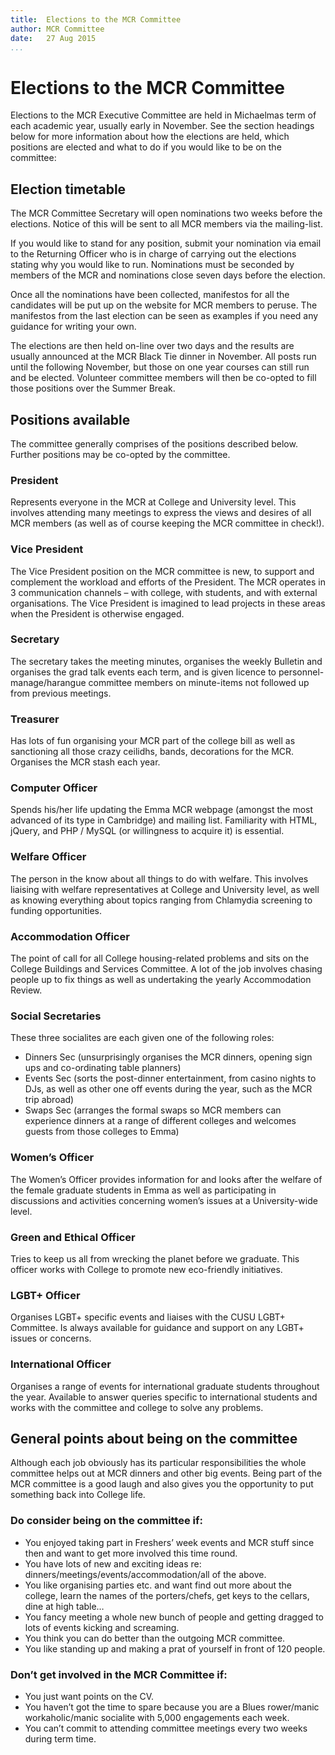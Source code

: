 ```yaml
---
title:  Elections to the MCR Committee  
author: MCR Committee  
date:   27 Aug 2015  
...
```


# Elections to the MCR Committee

Elections to the MCR Executive Committee are held in Michaelmas term of
each academic year, usually early in November. See the section headings
below for more information about how the elections are held, which
positions are elected and what to do if you would like to be on the
committee:

## Election timetable

The MCR Committee Secretary will open nominations two weeks before the
elections. Notice of this will be sent to all MCR members via the
mailing-list.

If you would like to stand for any position, submit your nomination via
email to the Returning Officer who is in charge of carrying out the
elections stating why you would like to run. Nominations must be
seconded by members of the MCR and nominations close seven days before
the election.

Once all the nominations have been collected, manifestos for all the
candidates will be put up on the website for MCR members to peruse. The
manifestos from the last election can be seen as examples if you need any
guidance for writing your own.

The elections are then held on-line over two days and the results are
usually announced at the MCR Black Tie dinner in November. All posts run
until the following November, but those on one year courses can still
run and be elected. Volunteer committee members will then be co-opted to
fill those positions over the Summer Break.

## Positions available

The committee generally comprises of the positions described below.
Further positions may be co-opted by the committee.

### President

Represents everyone in the MCR at College and University level. This
involves attending many meetings to express the views and desires of all
MCR members (as well as of course keeping the MCR committee in check!).

### Vice President

The Vice President position on the MCR committee is new, to support and
complement the workload and efforts of the President. The MCR operates
in 3 communication channels – with college, with students, and with
external organisations. The Vice President is imagined to lead projects
in these areas when the President is otherwise engaged.

### Secretary

The secretary takes the meeting minutes, organises the weekly Bulletin
and organises the grad talk events each term, and is given licence to
personnel-manage/harangue committee members on minute-items not followed
up from previous meetings.

### Treasurer

Has lots of fun organising your MCR part of the college bill as well as
sanctioning all those crazy ceilidhs, bands, decorations for the MCR.
Organises the MCR stash each year.

### Computer Officer

Spends his/her life updating the Emma MCR webpage (amongst the most
advanced of its type in Cambridge) and mailing list. Familiarity with
HTML, jQuery, and PHP / MySQL (or willingness to acquire it) is
essential.

### Welfare Officer

The person in the know about all things to do with welfare. This
involves liaising with welfare representatives at College and University
level, as well as knowing everything about topics ranging from Chlamydia
screening to funding opportunities.

### Accommodation Officer

The point of call for all College housing-related problems and sits on
the College Buildings and Services Committee. A lot of the job involves
chasing people up to fix things as well as undertaking the yearly
Accommodation Review.

### Social Secretaries

These three socialites are each given one of the following roles:

-   Dinners Sec (unsurprisingly organises the MCR dinners, opening sign
    ups and co-ordinating table planners)
-   Events Sec (sorts the post-dinner entertainment, from casino nights
    to DJs, as well as other one off events during the year, such as the
    MCR trip abroad)
-   Swaps Sec (arranges the formal swaps so MCR members can experience
    dinners at a range of different colleges and welcomes guests from
    those colleges to Emma)

### Women’s Officer

The Women’s Officer provides information for and looks after the welfare
of the female graduate students in Emma as well as participating in
discussions and activities concerning women’s issues at a
University-wide level.

### Green and Ethical Officer

Tries to keep us all from wrecking the planet before we graduate. This
officer works with College to promote new eco-friendly initiatives.

### LGBT+ Officer

Organises LGBT+ specific events and liaises with the CUSU LGBT+
Committee. Is always available for guidance and support on any LGBT+
issues or concerns.

### International Officer

Organises a range of events for international graduate students
throughout the year. Available to answer queries specific to
international students and works with the committee and college to solve
any problems.

## General points about being on the committee

Although each job obviously has its particular responsibilities the
whole committee helps out at MCR dinners and other big events. Being
part of the MCR committee is a good laugh and also gives you the
opportunity to put something back into College life.

### Do consider being on the committee if:

-   You enjoyed taking part in Freshers’ week events and MCR stuff since
    then and want to get more involved this time round.
-   You have lots of new and exciting ideas re:
    dinners/meetings/events/accommodation/all of the above.
-   You like organising parties etc. and want find out more about the
    college, learn the names of the porters/chefs, get keys to the
    cellars, dine at high table…
-   You fancy meeting a whole new bunch of people and getting dragged to
    lots of events kicking and screaming.
-   You think you can do better than the outgoing MCR committee.
-   You like standing up and making a prat of yourself in front of
    120 people.

### Don’t get involved in the MCR Committee if:

-   You just want points on the CV.
-   You haven’t got the time to spare because you are a Blues
    rower/manic workaholic/manic socialite with 5,000 engagements
    each week.
-   You can’t commit to attending committee meetings every two weeks
    during term time.

